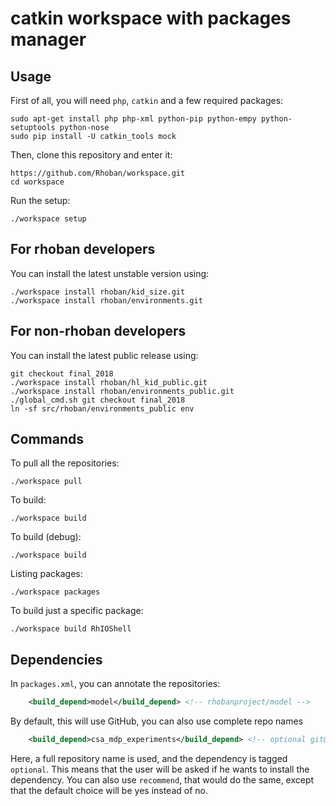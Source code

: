 # catkin workspace with packages manager

## Usage

First of all, you will need `php`, `catkin` and a few required packages:

    sudo apt-get install php php-xml python-pip python-empy python-setuptools python-nose
    sudo pip install -U catkin_tools mock


Then, clone this repository and enter it:

    https://github.com/Rhoban/workspace.git
    cd workspace

Run the setup:

    ./workspace setup

## For rhoban developers

You can install the latest unstable version using:

    ./workspace install rhoban/kid_size.git
    ./workspace install rhoban/environments.git
    
## For non-rhoban developers

You can install the latest public release using:

    git checkout final_2018
    ./workspace install rhoban/hl_kid_public.git
    ./workspace install rhoban/environments_public.git
    ./global_cmd.sh git checkout final_2018
    ln -sf src/rhoban/environments_public env

## Commands

To pull all the repositories:

    ./workspace pull

To build:

    ./workspace build

To build (debug):

    ./workspace build

Listing packages:

    ./workspace packages

To build just a specific package:

    ./workspace build RhIOShell

## Dependencies

In `packages.xml`, you can annotate the repositories:

```xml
    <build_depend>model</build_depend> <!-- rhobanproject/model -->
```

By default, this will use GitHub, you can also use complete repo names

```xml
    <build_depend>csa_mdp_experiments</build_depend> <!-- optional git@bitbucket.org:rhoban/csa_mdp_experiments.git -->
```

Here, a full repository name is used, and the dependency is tagged `optional`. This means that
the user will be asked if he wants to install the dependency. You can also use `recommend`, that
would do the same, except that the default choice will be yes instead of no.


